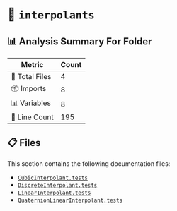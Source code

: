 # 📁 `interpolants`

## 📊 Analysis Summary For Folder

| Metric | Count |
|--------|-------|
| 📁 Total Files | 4 |
| 📦 Imports | 8 |
| 📊 Variables | 8 |
| 🔢 Line Count | 195 |


## 📋 Files

This section contains the following documentation files:

- [`CubicInterpolant.tests`](./CubicInterpolant.tests.md)
- [`DiscreteInterpolant.tests`](./DiscreteInterpolant.tests.md)
- [`LinearInterpolant.tests`](./LinearInterpolant.tests.md)
- [`QuaternionLinearInterpolant.tests`](./QuaternionLinearInterpolant.tests.md)